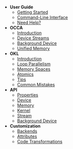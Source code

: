 - **User Guide**
  - [Getting Started](/user-guide/getting-started)
  - [Command-Line Interface](/user-guide/command-line-interface)
  - [Need Help?](/user-guide/need-help)
- **OCCA**
  - [Introduction](/occa/introduction)
  - [Device Streams](/occa/device-streams)
  - [Background Device](/occa/background-device)
  - [Unified Memory](/occa/unified-memory)
- **OKL**
  - [Introduction](/okl/introduction)
  - [Loop Parallelism](/okl/loop-parallelism)
  - [Memory Spaces](/okl/memory-spaces)
  - [Atomics](/okl/atomics)
  - [Tips](/okl/tips)
  - [Common Mistakes](/okl/common-mistakes)
- **API**
  - [Properties](/api/properties)
  - [Device](/api/device)
  - [Memory](/api/memory)
  - [Kernel](/api/kernel)
  - [Stream](/api/stream)
  - [Background Device](/api/background-device)
- **Customization**
  - [Backends](/customization/backends)
  - [Attributes](/customization/attributes)
  - [Code Transformations](/customization/code-transformations)
